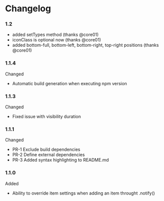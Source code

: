 # Changelog

### 1.2
* added setTypes method (thanks @core01)
* iconClass is optional now (thanks @core01)
* added bottom-full, bottom-left, bottom-right, top-right positions (thanks @core01)

### 1.1.4

Changed
* Automatic build generation when executing npm version

### 1.1.3

Changed

* Fixed issue with visibility duration

### 1.1.1

Changed

* PR-1 Exclude build dependencies
* PR-2 Define external dependencies
* PR-3 Added syntax highlighting to README.md

### 1.1.0

Added

* Ability to override item settings when adding an item throught .notify()
